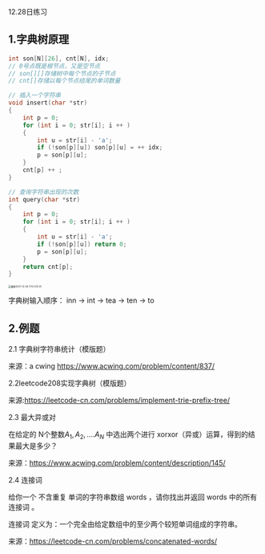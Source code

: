12.28日练习

## 1.字典树原理

```cpp
int son[N][26], cnt[N], idx;
// 0号点既是根节点，又是空节点
// son[][]存储树中每个节点的子节点
// cnt[]存储以每个节点结尾的单词数量

// 插入一个字符串
void insert(char *str)
{
    int p = 0;
    for (int i = 0; str[i]; i ++ )
    {
        int u = str[i] - 'a';
        if (!son[p][u]) son[p][u] = ++ idx;
        p = son[p][u];
    }
    cnt[p] ++ ;
}

// 查询字符串出现的次数
int query(char *str)
{
    int p = 0;
    for (int i = 0; str[i]; i ++ )
    {
        int u = str[i] - 'a';
        if (!son[p][u]) return 0;
        p = son[p][u];
    }
    return cnt[p];
}


```



<img src="/Users/zhangjinghao/Library/Application Support/typora-user-images/截屏2021-12-28 下午3.59.25.png" alt="截屏2021-12-28 下午3.59.25" style="zoom:33%;" />

字典树输入顺序： inn -> int -> tea -> ten -> to

## 2.例题

2.1 字典树字符串统计（模版题）

来源：a cwing https://www.acwing.com/problem/content/837/

2.2leetcode208实现字典树（模版题）

来源:https://leetcode-cn.com/problems/implement-trie-prefix-tree/

2.3 最大异或对

在给定的 N个整数$A_1,A_2,....A_N$ 中选出两个进行 xorxor（异或）运算，得到的结果最大是多少？

来源：https://www.acwing.com/problem/content/description/145/

2.4 连接词

给你一个 不含重复 单词的字符串数组 words ，请你找出并返回 words 中的所有 连接词 。

连接词 定义为：一个完全由给定数组中的至少两个较短单词组成的字符串。

来源：https://leetcode-cn.com/problems/concatenated-words/

